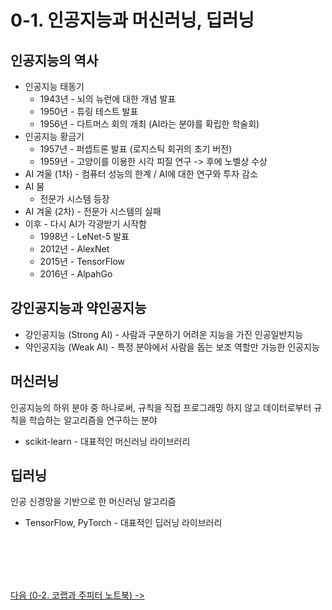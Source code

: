 # 0-1. 인공지능과 머신러닝, 딥러닝

## 인공지능의 역사

* 인공지능 태동기
    * 1943년 - 뇌의 뉴런에 대한 개념 발표
    * 1950년 - 튜링 테스트 발표
    * 1956년 - 다트머스 회의 개최 (AI라는 분야를 확립한 학술회)
* 인공지능 황금기
    * 1957년 - 퍼셉트론 발표 (로지스틱 회귀의 초기 버전)
    * 1959년 - 고양이를 이용한 시각 피질 연구 -> 후에 노벨상 수상
* AI 겨울 (1차) - 컴퓨터 성능의 한계 / AI에 대한 연구와 투자 감소
* AI 붐
    * 전문가 시스템 등장
* AI 겨울 (2차) - 전문가 시스템의 실패
* 이후 - 다시 AI가 각광받기 시작함
    * 1998년 - LeNet-5 발표
    * 2012년 - AlexNet
    * 2015년 - TensorFlow
    * 2016년 - AlpahGo

## 강인공지능과 약인공지능

* 강인공지능 (Strong AI) - 사람과 구분하기 어려운 지능을 가진 인공일반지능
* 약인공지능 (Weak AI) - 특정 분야에서 사람을 돕는 보조 역할만 가능한 인공지능

## 머신러닝

인공지능의 하위 분야 중 하나로써, 규칙을 직접 프로그래밍 하지 않고 데이터로부터 규칙을 학습하는 알고리즘을 연구하는 분야

* scikit-learn - 대표적인 머신러닝 라이브러리

## 딥러닝

인공 신경망을 기반으로 한 머신러닝 알고리즘

* TensorFlow, PyTorch - 대표적인 딥러닝 라이브러리

</br></br></br></br>

[다음 (0-2. 코랩과 주피터 노트북) ->](https://github.com/RFLXN/PnP.AI.2023/tree/main/doc/0.%20%EB%82%98%EC%9D%98%20%EC%B2%AB%20%EB%A8%B8%EC%8B%A0%EB%9F%AC%EB%8B%9D/2.%20%EC%BD%94%EB%9E%A9%EA%B3%BC%20%EC%A3%BC%ED%94%BC%ED%84%B0%20%EB%85%B8%ED%8A%B8%EB%B6%81)